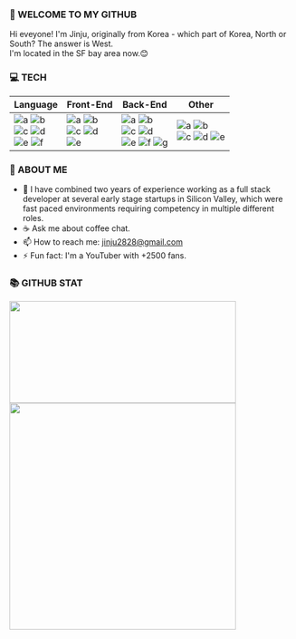 ### 👋 WELCOME TO MY GITHUB

Hi eveyone! I'm Jinju, originally from Korea - which part of Korea, North or South? The answer is West.
<br />I'm located in the SF bay area now.😊

### 💻 TECH



|Language|Front-End|Back-End|Other|
|---|---------|---|---|
|![a](https://img.shields.io/badge/JavaScript-f7df11?style=flat-square&logo=JavaScript&logoColor=black) ![b](https://img.shields.io/badge/typescript-%23007ACC.svg?style=flat-square&logo=typescript&logoColor=white)<br> ![c](https://img.shields.io/badge/html5-%23E34F26.svg?style=flat-square&logo=html5&logoColor=white) ![d](https://img.shields.io/badge/css3-%231572B6.svg?style=flat-square&logo=css3&logoColor=white)<br> ![e](https://img.shields.io/badge/python-3670A0?style=flat-square&logo=python&logoColor=ffdd54) ![f](https://img.shields.io/badge/c%23-%23239120.svg?style=flat-square&logo=c-sharp&logoColor=white)|![a](https://img.shields.io/badge/React-61dafb?style=flat-square&logo=React&logoColor=black) ![b](https://img.shields.io/badge/Next-black?style=flat-square&logo=next.js&logoColor=white)<br> ![c](https://img.shields.io/badge/redux-%23593d88.svg?style=flat-square&logo=redux&logoColor=white) ![d](https://img.shields.io/badge/bootstrap-%23563D7C.svg?style=flat-square&logo=bootstrap&logoColor=white)<br> ![e](https://img.shields.io/badge/Semantic%20UI%20React-%2335BDB2.svg?style=flat-square&logo=SemanticUIReact&logoColor=white) |![a](https://img.shields.io/badge/express.js-%23404d59.svg?style=flat-square&logo=express&logoColor=%2361DAFB) ![b](https://img.shields.io/badge/node.js-6DA55F?style=flat-square&logo=node.js&logoColor=white)<br> ![c](https://img.shields.io/badge/MongoDB-47A248?style=flat-square&logo=MongoDB&logoColor=white) ![d](https://img.shields.io/badge/MySQL-4479A1?style=flat-square&logo=MySQL&logoColor=white)<br> ![e](https://img.shields.io/badge/JWT-black?style=flat-square&logo=JSON%20web%20tokens) ![f](https://img.shields.io/badge/postgres-%23316192.svg?style=flat-square&logo=postgresql&logoColor=white) ![g](https://img.shields.io/badge/django-%23092E20.svg?style=flat-square&logo=django&logoColor=white)|![a](https://img.shields.io/badge/AWS-%23FF9900.svg?style=flat-square&logo=amazon-aws&logoColor=white) ![b](https://img.shields.io/badge/GoogleCloud-%234285F4.svg?style=flat-square&logo=google-cloud&logoColor=white)<br> ![c](https://img.shields.io/badge/jira-%230A0FFF.svg?style=flat-square&logo=jira&logoColor=white) ![d](https://img.shields.io/badge/jenkins-%232C5263.svg?style=flat-square&logo=jenkins&logoColor=white) ![e](https://img.shields.io/badge/Postman-FF6C37?style=flat-square&logo=postman&logoColor=white)

### 📝 ABOUT ME

- 💎 I have combined two years of experience working as a full stack developer at several early stage startups in Silicon Valley, which were fast paced environments requiring competency in multiple different roles.
- ☕ Ask me about coffee chat.
- 📫 How to reach me: jinju2828@gmail.com
- ⚡ Fun fact: I'm a YouTuber with +2500 fans.

### 📚 GITHUB STAT

<div>
 <!-- [![GitHub Streak](https://github-readme-streak-stats.herokuapp.com?user=jinju2828&theme=highcontrast&date_format=j%20M%5B%20Y%5D&ring=0000FF&fire=0000FF&currStreakLabel=FFFFFF)](https://git.io/streak-stats) -->
  <img height="180em" width="400px" src="https://github-readme-streak-stats.herokuapp.com?user=jinju2828&theme=highcontrast&date_format=j%20M%5B%20Y%5D&ring=0000FF&fire=0000FF&currStreakLabel=FFFFFF"/>
</div>
<div>
  <!-- [![Top Langs](https://github-readme-stats.vercel.app/api/top-langs/?username=vasconsaurus&layout=compact&langs_count=8&theme=algolia)](https://github.com/anuraghazra/github-readme-stats) -->
  <img width="400px" src="https://github-readme-stats-eight-theta.vercel.app/api/top-langs/?username=jinju2828&layout=compact&langs_count=8&theme=algolia"/>
</div>
